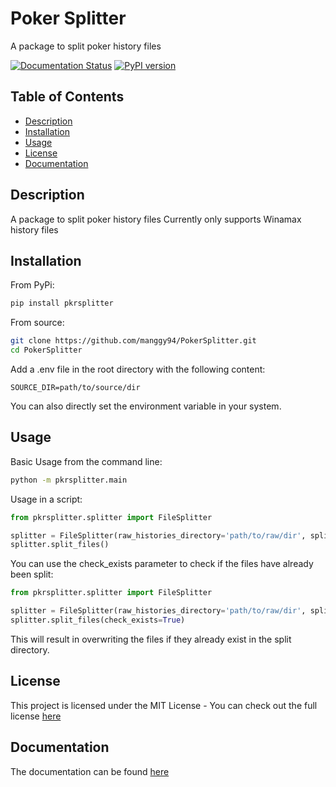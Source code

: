 # Poker Splitter

A package to split poker history files

[![Documentation Status](https://readthedocs.org/projects/pkrsplitter/badge/?version=latest)](https://pkrsplitter.readthedocs.io/en/latest/?badge=latest)
[![PyPI version](https://badge.fury.io/py/pkrsplitter.svg)](https://badge.fury.io/py/pkrsplitter)

## Table of Contents

- [Description](#description)
- [Installation](#installation)
- [Usage](#usage)
- [License](#license)
- [Documentation](#documentation)

## Description
A package to split poker history files
Currently only supports Winamax history files

## Installation

From PyPi:

```bash
pip install pkrsplitter
```

From source:

```bash
git clone https://github.com/manggy94/PokerSplitter.git
cd PokerSplitter
```

Add a .env file in the root directory with the following content:

```.env
SOURCE_DIR=path/to/source/dir
```

You can also directly set the environment variable in your system.


## Usage

Basic Usage from the command line:

```bash
python -m pkrsplitter.main
```

Usage in a script:

```python
from pkrsplitter.splitter import FileSplitter

splitter = FileSplitter(raw_histories_directory='path/to/raw/dir', split_histories_directory='path/to/split/dir')
splitter.split_files()
```

You can use the check_exists parameter to check if the files have already been split:

```python
from pkrsplitter.splitter import FileSplitter

splitter = FileSplitter(raw_histories_directory='path/to/raw/dir', split_histories_directory='path/to/split/dir')
splitter.split_files(check_exists=True)
```
This will result in overwriting the files if they already exist in the split directory.

## License

This project is licensed under the MIT License -
You can check out the full license [here](LICENSE.txt)

## Documentation

The documentation can be found [here](https://pkrsplitter.readthedocs.io/en/latest/)


